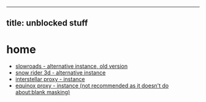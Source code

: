 
---
title: unblocked stuff
---



# **home**
- [slowroads - alternative instance, old version](https://uncognic.github.io/slowroads/)
- [snow rider 3d - alternative instance](https://uncognic.github.io/m/)
- [interstellar proxy - instance](k-sand.vercel.app)
- [equinox proxy - instance (not recommended as it doesn't do about:blank masking)](k-sand.vercel.app)
  




  
  
  
  
  
  
  
  
